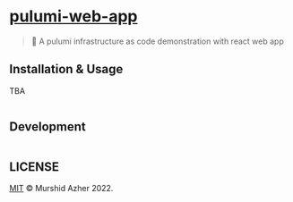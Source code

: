 # [pulumi-web-app](https://github.com/murshidazher/pulumi-web-app)

> 🐛 A pulumi infrastructure as code demonstration with react web app

## Installation & Usage

TBA

```sh

```

## Development

```sh

```

## LICENSE

[MIT](./LICENSE) &copy; Murshid Azher 2022.
